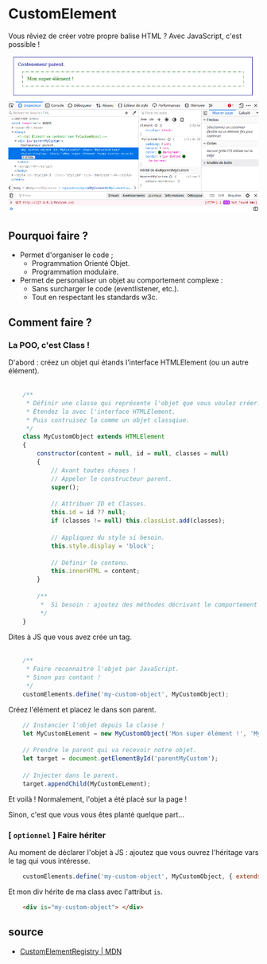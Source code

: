 # CustomElement

Vous rêviez de créer votre propre balise HTML ? 
Avec JavaScript, c'est possible ! 

![image](Screenshot_20210412_082346.png)

## Pourquoi faire ? 

* Permet d'organiser le code ; 
  * Programmation Orienté Objet. 
  * Programmation modulaire.
* Permet de personaliser un objet au comportement complexe :
  * Sans surcharger le code (eventlistener, etc.).
  * Tout en respectant les standards w3c.

## Comment faire ? 

### La POO, c'est Class ! 

D'abord : créez un objet qui étands l'interface HTMLElement (ou un autre élément).

```js

    /**
     * Définir une classe qui représente l'objet que vous voulez créer. 
     * Étendez la avec l'interface HTMLElement.
     * Puis contruisez la comme un objet classqiue. 
     */
    class MyCustomObject extends HTMLElement
    {
        constructor(content = null, id = null, classes = null)
        {
            // Avant toutes choses !
            // Appeler le constructeur parent.
            super();
            
            // Attribuer ID et Classes.
            this.id = id ?? null;
            if (classes != null) this.classList.add(classes); 

            // Appliquez du style si besoin.
            this.style.display = 'block';

            // Définir le contenu.
            this.innerHTML = content;
        }   

        /**
         *  Si besoin : ajoutez des méthodes décrivant le comportement de votre objet. 
         */
    }

```

Dites à JS que vous avez crée un tag. 

```js

    /**
     * Faire reconnaitre l'objet par JavaScript.
     * Sinon pas contant ! 
     */
    customElements.define('my-custom-object', MyCustomObject);
```

Créez l'élément et placez le dans son parent. 

```js
    // Instancier l'objet depuis la classe ! 
    let MyCustomELement = new MyCustomObject('Mon super élément !', 'MyCustomId', 'MyCustomClass');
    
    // Prendre le parent qui va recevoir notre objet.
    let target = document.getElementById('parentMyCustom');
    
    // Injecter dans le parent. 
    target.appendChild(MyCustomELement);

```

Et voilà ! Normalement, l'objet a été placé sur la page !

Sinon, c'est que vous vous êtes planté quelque part... 


### [ `optionnel` ] **Faire hériter**

Au moment de déclarer l'objet à JS : ajoutez que vous ouvrez l'héritage vars le tag qui vous intéresse. 

```js
    customElements.define('my-custom-object', MyCustomObject, { extends: 'div' });
```

Et mon div hérite de ma class avec l'attribut `is`. 
```html
    <div is="my-custom-object"> </div>
```

## source
* [CustomElementRegistry | MDN](https://developer.mozilla.org/en-US/docs/Web/API/CustomElementRegistry/define)
